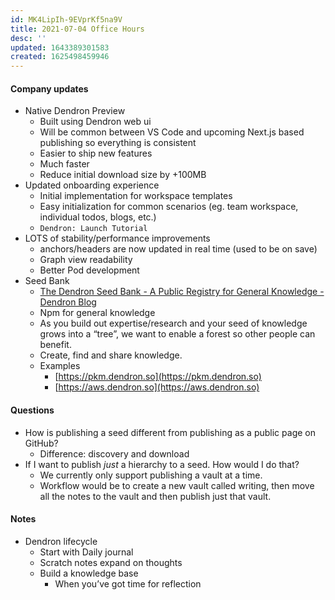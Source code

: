 ```yaml
---
id: MK4LipIh-9EVprKf5na9V
title: 2021-07-04 Office Hours
desc: ''
updated: 1643389301583
created: 1625498459946
---
```


#### Company updates

-   Native Dendron Preview
    -   Built using Dendron web ui
    -   Will be common between VS Code and upcoming Next.js based publishing so everything is consistent
    -   Easier to ship new features
    -   Much faster
    -   Reduce initial download size by +100MB
-   Updated onboarding experience
    -   Initial implementation for workspace templates
    -   Easy initialization for common scenarios (eg. team workspace, individual todos, blogs, etc.)
    -   `Dendron: Launch Tutorial`
-   LOTS of stability/performance improvements
    -   anchors/headers are now updated in real time (used to be on save)
    -   Graph view readability
    -   Better Pod development
-   Seed Bank
    -   [The Dendron Seed Bank - A Public Registry for General Knowledge - Dendron Blog](https://blog.dendron.so/notes/qTeL51LFD0Y8uC9ect7QV.html)
    -   Npm for general knowledge
    -   As you build out expertise/research and your seed of knowledge grows into a “tree”, we want to enable a forest so other people can benefit.
    -   Create, find and share knowledge.
    -   Examples
        -   [https://pkm.dendron.so](https://pkm.dendron.so)
        -   [https://aws.dendron.so](https://aws.dendron.so)

#### Questions

-   How is publishing a seed different from publishing as a public page on GitHub?
    -   Difference: discovery and download
-   If I want to publish _just_ a hierarchy to a seed. How would I do that?
    -   We currently only support publishing a vault at a time.
    -   Workflow would be to create a new vault called writing, then move all the notes to the vault and then publish just that vault.

#### Notes

-   Dendron lifecycle
    -   Start with Daily journal
    -   Scratch notes expand on thoughts
    -   Build a knowledge base
        -   When you’ve got time for reflection
